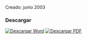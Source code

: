 
Creado: junio 2003

### Descargar

<a href="#"><img src="../imagenes/icono-word.png" alt="Descargar Word"></a> <a href="reglamento-consejo-asesor-reserva-ecologica-municipal-sierra-canon-jimulco.pdf"><img src="../imagenes/icono-pdf.png" alt="Descargar PDF"></a>
